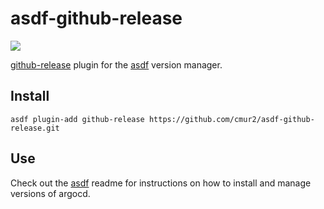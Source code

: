 # asdf-github-release

![](https://github.com/cmur2/asdf-github-release/workflows/ci/badge.svg)

[github-release](https://github.com/buildkite/github-release) plugin for the [asdf](https://github.com/asdf-vm/asdf) version manager.

## Install

```
asdf plugin-add github-release https://github.com/cmur2/asdf-github-release.git
```

## Use

Check out the [asdf](https://github.com/asdf-vm/asdf) readme for instructions on how to install and manage versions of argocd.
